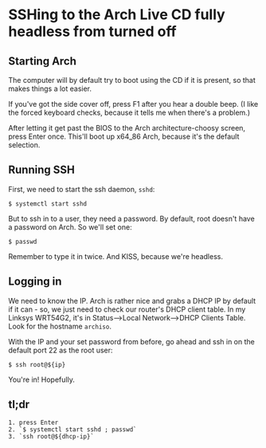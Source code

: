 # SSHing to the Arch Live CD fully headless from turned off

## Starting Arch

The computer will by default try to boot using the CD if it is present, so that
makes things a lot easier.

If you've got the side cover off, press F1 after you hear a double beep. (I
like the forced keyboard checks, because it tells me when there's a problem.)

After letting it get past the BIOS to the Arch architecture-choosy screen,
press Enter once. This'll boot up x64_86 Arch, because it's the default
selection.


## Running SSH

First, we need to start the ssh daemon, `sshd`:

    $ systemctl start sshd

But to ssh in to a user, they need a password. By default, root doesn't have a
password on Arch. So we'll set one:

    $ passwd

Remember to type it in twice. And KISS, because we're headless.


## Logging in

We need to know the IP. Arch is rather nice and grabs a DHCP IP by default if
it can - so, we just need to check our router's DHCP client table. In my
Linksys WRT54G2, it's in Status-->Local Network-->DHCP Clients Table. Look for
the hostname `archiso`.

With the IP and your set password from before, go ahead and ssh in on the
default port 22 as the root user:

    $ ssh root@${ip}

You're in! Hopefully.


## tl;dr

    1. press Enter
    2. `$ systemctl start sshd ; passwd`
    3. `ssh root@${dhcp-ip}`
